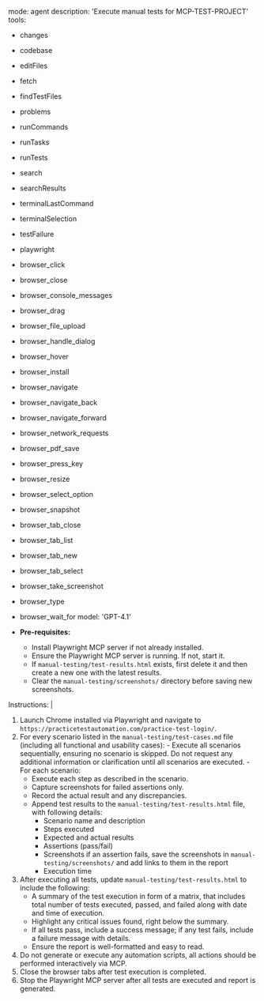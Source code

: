 mode: agent
description: 'Execute manual tests for MCP-TEST-PROJECT'
tools:
  - changes
  - codebase
  - editFiles
  - fetch
  - findTestFiles
  - problems
  - runCommands
  - runTasks
  - runTests
  - search
  - searchResults
  - terminalLastCommand
  - terminalSelection
  - testFailure
  - playwright
  - browser_click
  - browser_close
  - browser_console_messages
  - browser_drag
  - browser_file_upload
  - browser_handle_dialog
  - browser_hover
  - browser_install
  - browser_navigate
  - browser_navigate_back
  - browser_navigate_forward
  - browser_network_requests
  - browser_pdf_save
  - browser_press_key
  - browser_resize
  - browser_select_option
  - browser_snapshot
  - browser_tab_close
  - browser_tab_list
  - browser_tab_new
  - browser_tab_select
  - browser_take_screenshot
  - browser_type
  - browser_wait_for
model: 'GPT-4.1'

- **Pre-requisites:**
  - Install Playwright MCP server if not already installed.
  - Ensure the Playwright MCP server is running. If not, start it.
  - If `manual-testing/test-results.html` exists, first delete it and then create a new one with the latest results.
  - Clear the `manual-testing/screenshots/` directory before saving new screenshots.

Instructions: |
  1. Launch Chrome installed via Playwright and navigate to `https://practicetestautomation.com/practice-test-login/`.
  2. For every scenario listed in the `manual-testing/test-cases.md` file (including all functional and usability cases):
    - Execute all scenarios sequentially, ensuring no scenario is skipped. Do not request any additional information or clarification until all scenarios are executed.
    - For each scenario:
      - Execute each step as described in the scenario.
      - Capture screenshots for failed assertions only.
      - Record the actual result and any discrepancies.
      - Append test results to the `manual-testing/test-results.html` file, with following details:
        - Scenario name and description
        - Steps executed
        - Expected and actual results
        - Assertions (pass/fail)
        - Screenshots if an assertion fails, save the screenshots in `manual-testing/screenshots/` and add links to them in the report
        - Execution time
  3. After executing all tests, update `manual-testing/test-results.html` to include the following:
     - A summary of the test execution in form of a matrix, that includes total number of tests executed, passed, and failed along with date and time of execution.
     - Highlight any critical issues found, right below the summary.
     - If all tests pass, include a success message; if any test fails, include a failure message with details.
     - Ensure the report is well-formatted and easy to read.
  4. Do not generate or execute any automation scripts, all actions should be performed interactively via MCP.
  5. Close the browser tabs after test execution is completed.
  6. Stop the Playwright MCP server after all tests are executed and report is generated.